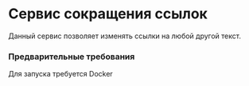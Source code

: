 

# Сервис сокращения ссылок

Данный сервис позволяет изменять ссылки на любой другой текст.


### Предварительные требования

Для запуска требуется Docker
